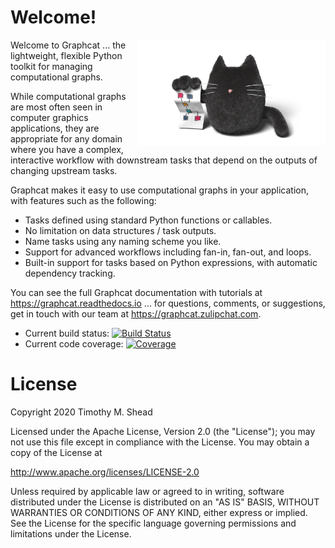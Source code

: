# Welcome!

<img src="artwork/graphcat.png" width="300" style="float:right"/>

Welcome to Graphcat ... the lightweight, flexible Python toolkit for managing
computational graphs.

While computational graphs are most often seen in computer graphics
applications, they are appropriate for any domain where you have a complex,
interactive workflow with downstream tasks that depend on the outputs of
changing upstream tasks.

Graphcat makes it easy to use computational graphs in your application, with
features such as the following:

* Tasks defined using standard Python functions or callables.
* No limitation on data structures / task outputs.
* Name tasks using any naming scheme you like.
* Support for advanced workflows including fan-in, fan-out, and loops.
* Built-in support for tasks based on Python expressions, with automatic dependency tracking.

You can see the full Graphcat documentation with tutorials at
https://graphcat.readthedocs.io ... for questions, comments, or suggestions, get
in touch with our team at https://graphcat.zulipchat.com.

* Current build status: [![Build Status](https://img.shields.io/travis/shead-custom-design/graphcat/main.svg)](https://travis-ci.org/shead-custom-design/graphcat/branches)
* Current code coverage: [![Coverage](https://img.shields.io/coveralls/shead-custom-design/graphcat.svg)](https://coveralls.io/r/shead-custom-design/graphcat?branch=main)

License
=======

Copyright 2020 Timothy M. Shead

Licensed under the Apache License, Version 2.0 (the "License");
you may not use this file except in compliance with the License.
You may obtain a copy of the License at

   http://www.apache.org/licenses/LICENSE-2.0

Unless required by applicable law or agreed to in writing, software
distributed under the License is distributed on an "AS IS" BASIS,
WITHOUT WARRANTIES OR CONDITIONS OF ANY KIND, either express or implied.
See the License for the specific language governing permissions and
limitations under the License.
